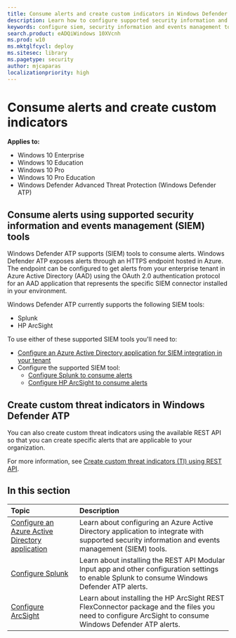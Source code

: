 ```yaml
---
title: Consume alerts and create custom indicators in Windows Defender Advanced Threat Protection
description: Learn how to configure supported security information and events management tools to receive and consume alerts and create custom indicators using REST API.
keywords: configure siem, security information and events management tools, splunk, arcsight, custom indicators, rest api, alert definitions, indicators of compromise
search.product: eADQiWindows 10XVcnh
ms.prod: w10
ms.mktglfcycl: deploy
ms.sitesec: library
ms.pagetype: security
author: mjcaparas
localizationpriority: high
---
```


# Consume alerts and create custom indicators

**Applies to:**

- Windows 10 Enterprise
- Windows 10 Education
- Windows 10 Pro
- Windows 10 Pro Education
- Windows Defender Advanced Threat Protection (Windows Defender ATP)

## Consume alerts using supported security information and events management (SIEM) tools
Windows Defender ATP supports (SIEM) tools to consume alerts. Windows Defender ATP exposes alerts through an HTTPS endpoint hosted in Azure. The endpoint can be configured to get alerts from your enterprise tenant in Azure Active Directory (AAD) using the OAuth 2.0 authentication protocol for an AAD application that represents the specific SIEM connector installed in your environment.


Windows Defender ATP currently supports the following SIEM tools:

- Splunk
- HP ArcSight

To use either of these supported SIEM tools you'll need to:

- [Configure an Azure Active Directory application for SIEM integration in your tenant](configure-aad-windows-defender-advanced-threat-protection.md)
- Configure the supported SIEM tool:
    - [Configure Splunk to consume alerts](configure-splunk-windows-defender-advanced-threat-protection.md)
    - [Configure HP ArcSight to consume alerts](configure-arcsight-windows-defender-advanced-threat-protection.md)

## Create custom threat indicators in Windows Defender ATP
You can also create custom threat indicators using the available REST API so that you can create specific alerts that are applicable to your organization.

For more information, see [Create custom threat indicators (TI) using REST API](custom-ti-api-windows-defender-advanced-threat-protection.md).

## In this section

Topic | Description
:---|:---
[Configure an Azure Active Directory application](configure-aad-windows-defender-advanced-threat-protection.md)| Learn about configuring an Azure Active Directory application to integrate with supported security information and events management (SIEM) tools.
 [Configure Splunk](configure-splunk-windows-defender-advanced-threat-protection.md)| Learn about installing the REST API Modular Input app and other configuration settings to enable Splunk to consume Windows Defender ATP alerts.
 [Configure ArcSight](configure-arcsight-windows-defender-advanced-threat-protection.md)| Learn about installing the HP ArcSight REST FlexConnector package and the files you need to configure ArcSight to consume Windows Defender ATP alerts.
